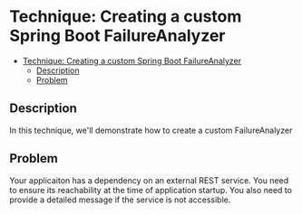 # Technique: Creating a custom Spring Boot FailureAnalyzer

- [Technique: Creating a custom Spring Boot FailureAnalyzer](#technique-creating-a-custom-spring-boot-failureanalyzer)
  - [Description](#description)
  - [Problem](#problem)

## Description
In this technique, we'll demonstrate how to create a custom FailureAnalyzer

## Problem
Your applicaiton has a dependency on an external REST service. You need to ensure its reachability at the time of application startup. You also need to provide a detailed message if the service is not accessible.